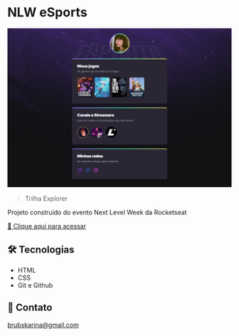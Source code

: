 # NLW eSports

![preview](./.github/preview.png)

> Trilha Explorer

Projeto construído do evento Next Level Week da Rocketseat

[🔗 Clique aqui para acessar](https://brunakarina.github.io./nlw-esports-explorer/)


## 🛠 Tecnologias

- HTML
- CSS
- Git e Github

## 💚 Contato

brubskarina@gmail.com